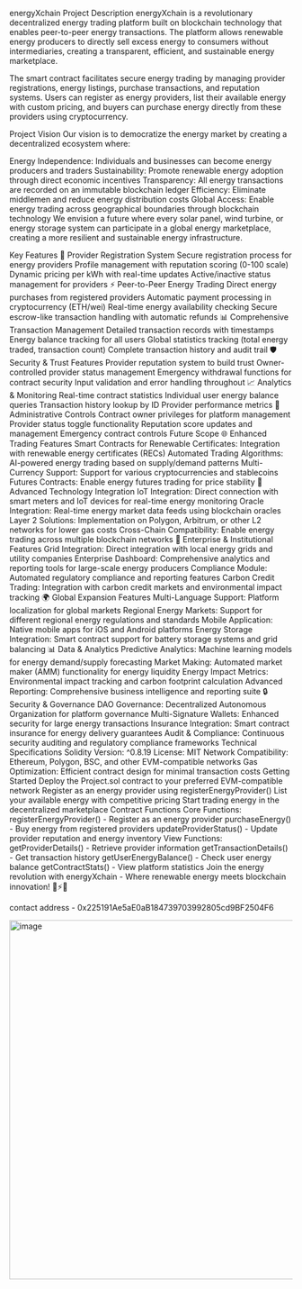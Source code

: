 energyXchain
Project Description
energyXchain is a revolutionary decentralized energy trading platform built on blockchain technology that enables peer-to-peer energy transactions. The platform allows renewable energy producers to directly sell excess energy to consumers without intermediaries, creating a transparent, efficient, and sustainable energy marketplace.

The smart contract facilitates secure energy trading by managing provider registrations, energy listings, purchase transactions, and reputation systems. Users can register as energy providers, list their available energy with custom pricing, and buyers can purchase energy directly from these providers using cryptocurrency.

Project Vision
Our vision is to democratize the energy market by creating a decentralized ecosystem where:

Energy Independence: Individuals and businesses can become energy producers and traders
Sustainability: Promote renewable energy adoption through direct economic incentives
Transparency: All energy transactions are recorded on an immutable blockchain ledger
Efficiency: Eliminate middlemen and reduce energy distribution costs
Global Access: Enable energy trading across geographical boundaries through blockchain technology
We envision a future where every solar panel, wind turbine, or energy storage system can participate in a global energy marketplace, creating a more resilient and sustainable energy infrastructure.

Key Features
🔋 Provider Registration System
Secure registration process for energy providers
Profile management with reputation scoring (0-100 scale)
Dynamic pricing per kWh with real-time updates
Active/inactive status management for providers
⚡ Peer-to-Peer Energy Trading
Direct energy purchases from registered providers
Automatic payment processing in cryptocurrency (ETH/wei)
Real-time energy availability checking
Secure escrow-like transaction handling with automatic refunds
📊 Comprehensive Transaction Management
Detailed transaction records with timestamps
Energy balance tracking for all users
Global statistics tracking (total energy traded, transaction count)
Complete transaction history and audit trail
🛡️ Security & Trust Features
Provider reputation system to build trust
Owner-controlled provider status management
Emergency withdrawal functions for contract security
Input validation and error handling throughout
📈 Analytics & Monitoring
Real-time contract statistics
Individual user energy balance queries
Transaction history lookup by ID
Provider performance metrics
🔧 Administrative Controls
Contract owner privileges for platform management
Provider status toggle functionality
Reputation score updates and management
Emergency contract controls
Future Scope
🌐 Enhanced Trading Features
Smart Contracts for Renewable Certificates: Integration with renewable energy certificates (RECs)
Automated Trading Algorithms: AI-powered energy trading based on supply/demand patterns
Multi-Currency Support: Support for various cryptocurrencies and stablecoins
Futures Contracts: Enable energy futures trading for price stability
🔮 Advanced Technology Integration
IoT Integration: Direct connection with smart meters and IoT devices for real-time energy monitoring
Oracle Integration: Real-time energy market data feeds using blockchain oracles
Layer 2 Solutions: Implementation on Polygon, Arbitrum, or other L2 networks for lower gas costs
Cross-Chain Compatibility: Enable energy trading across multiple blockchain networks
🏢 Enterprise & Institutional Features
Grid Integration: Direct integration with local energy grids and utility companies
Enterprise Dashboard: Comprehensive analytics and reporting tools for large-scale energy producers
Compliance Module: Automated regulatory compliance and reporting features
Carbon Credit Trading: Integration with carbon credit markets and environmental impact tracking
🌍 Global Expansion Features
Multi-Language Support: Platform localization for global markets
Regional Energy Markets: Support for different regional energy regulations and standards
Mobile Application: Native mobile apps for iOS and Android platforms
Energy Storage Integration: Smart contract support for battery storage systems and grid balancing
📊 Data & Analytics
Predictive Analytics: Machine learning models for energy demand/supply forecasting
Market Making: Automated market maker (AMM) functionality for energy liquidity
Energy Impact Metrics: Environmental impact tracking and carbon footprint calculation
Advanced Reporting: Comprehensive business intelligence and reporting suite
🔒 Security & Governance
DAO Governance: Decentralized Autonomous Organization for platform governance
Multi-Signature Wallets: Enhanced security for large energy transactions
Insurance Integration: Smart contract insurance for energy delivery guarantees
Audit & Compliance: Continuous security auditing and regulatory compliance frameworks
Technical Specifications
Solidity Version: ^0.8.19
License: MIT
Network Compatibility: Ethereum, Polygon, BSC, and other EVM-compatible networks
Gas Optimization: Efficient contract design for minimal transaction costs
Getting Started
Deploy the Project.sol contract to your preferred EVM-compatible network
Register as an energy provider using registerEnergyProvider()
List your available energy with competitive pricing
Start trading energy in the decentralized marketplace
Contract Functions
Core Functions:
registerEnergyProvider() - Register as an energy provider
purchaseEnergy() - Buy energy from registered providers
updateProviderStatus() - Update provider reputation and energy inventory
View Functions:
getProviderDetails() - Retrieve provider information
getTransactionDetails() - Get transaction history
getUserEnergyBalance() - Check user energy balance
getContractStats() - View platform statistics
Join the energy revolution with energyXchain - Where renewable energy meets blockchain innovation! 🌱⚡🔗

contact address -
0x225191Ae5aE0aB184739703992805cd9BF2504F6

<img width="1260" height="638" alt="image" src="https://github.com/user-attachments/assets/b2c62719-82ba-47c9-b45d-d258f6a148c9" />


